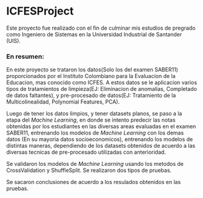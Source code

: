 # ICFESProject

Este proyecto fue realizado con el fin de culminar mis estudios de pregrado como Ingeniero de Sistemas en la Universidad Industrial de Santander (UIS).  

### En resumen:  
En este proyecto se trataron los datos(Solo los del examen SABER11) proporcionados por el Instituto Colombiano para la Evaluacion de la Educacion,
mas conocido como ICFES. A estos datos se le aplicacion varios tipos de tratamientos de limpieza(EJ: Eliminacion de anomalias, Completado
de datos faltantes), y pre-procesado de datos(EJ: Tratamiento de la Multicolinealidad, Polynomial Features, PCA).

Luego de tener los datos limpios, y tener datasets planos, se paso a la etapa del *Machine Learning*, en donde se intento predecir
las notas obtenidas por los estudiantes en las diversas areas evaluadas en el examen SABER11, entrenando los modelos
de *Machine Learning* con los demas datos (En su mayoria datos socioeconomicos), entrenando los modelos de distintas maneras, 
dependiendo de los datasets obtenidos de acuerdo a las diversas tecnicas de pre-procesado utilizadas con anterioridad.

Se validaron los modelos de *Machine Learning* usando los metodos de CrossValidation y ShuffleSplit.
Se realizaron dos tipos de pruebas.

Se sacaron conclusiones de acuerdo a los resulados obtenidos en las pruebas.


